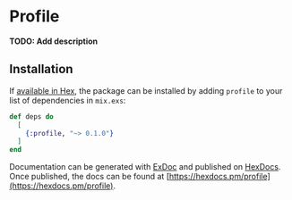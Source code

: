 # Profile

**TODO: Add description**

## Installation

If [available in Hex](https://hex.pm/docs/publish), the package can be installed
by adding `profile` to your list of dependencies in `mix.exs`:

```elixir
def deps do
  [
    {:profile, "~> 0.1.0"}
  ]
end
```

Documentation can be generated with [ExDoc](https://github.com/elixir-lang/ex_doc)
and published on [HexDocs](https://hexdocs.pm). Once published, the docs can
be found at [https://hexdocs.pm/profile](https://hexdocs.pm/profile).

